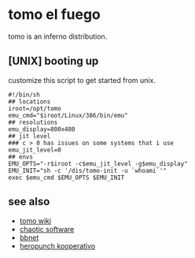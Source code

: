 # tomo el fuego

tomo is an inferno distribution.

## [UNIX] booting up

customize this script to get started from unix.

```
#!/bin/sh
## locations
iroot=/opt/tomo
emu_cmd="$iroot/Linux/386/bin/emu"
## resolutions
emu_display=800x480
## jit level
### c > 0 has issues on some systems that i use
emu_jit_level=0
## envs
EMU_OPTS="-r$iroot -c$emu_jit_level -g$emu_display"
EMU_INIT="sh -c '/dis/tomo-init -u `whoami`'"
exec $emu_cmd $EMU_OPTS $EMU_INIT
```

## see also

* [tomo wiki](http://xjix.luxe/wiki/tomo/)
* [chaotic software](http://xj-ix.luxe/wiki/chaotic-software/)
* [bbnet](http://xj-ix.luxe/wiki/bbnet/)
* [heropunch kooperativo](http://heropunch.luxe/)

